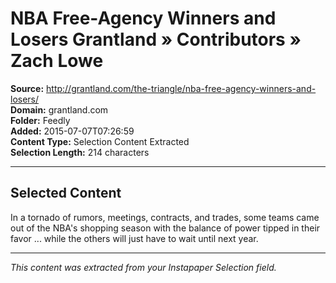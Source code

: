 # NBA Free-Agency Winners and Losers Grantland » Contributors » Zach Lowe

**Source:** http://grantland.com/the-triangle/nba-free-agency-winners-and-losers/  
**Domain:** grantland.com  
**Folder:** Feedly  
**Added:** 2015-07-07T07:26:59  
**Content Type:** Selection Content Extracted  
**Selection Length:** 214 characters  


---

## Selected Content

In a tornado of rumors, meetings, contracts, and trades, some teams came out of the NBA's shopping season with the balance of power tipped in their favor ... while the others will just have to wait until next year.

---

*This content was extracted from your Instapaper Selection field.*